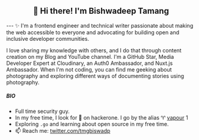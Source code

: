 <h2 align="center">👋 Hi there! I'm Bishwadeep Tamang</h2>
 ---
 ✨ I'm a frontend engineer and technical writer passionate about making the web accessible to everyone and advocating for building open and inclusive developer communities. 

I love sharing my knowledge with others, and I do that through content creation on my Blog and YouTube channel. I'm a GitHub Star, Media Developer Expert at Cloudinary, an Auth0 Ambassador, and Nuxt.js Ambassador. When I'm not coding, you can find me geeking about photography and exploring different ways of documenting stories using photography.

##### BIO

- Full time security guy.
- In my free time, I look for 🐛 on hackerone. I go by the alias ♈ [vapour](https://hackerone.com/vapour) 1
- Exploring `.go` and learning about open source in my free time.
- 📫 Reach me: [twitter.com/tmgbiswadp](https://twitter.com/tmgbiswadp)
